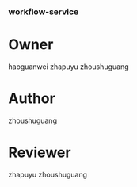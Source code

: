 ### workflow-service

# Owner
haoguanwei
zhapuyu
zhoushuguang

# Author
zhoushuguang

# Reviewer
zhapuyu
zhoushuguang